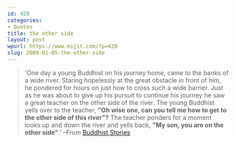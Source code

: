 ```yaml
---
id: 420
categories:
- Quotes
title: the other side
layout: post
wpurl: https://www.mijit.com/?p=420
slug: 2009-01-05-the-other-side
---
```

<blockquote>'One day a young Buddhist on his journey home, came to the banks of a wide river. Staring hopelessly at the great obstacle in front of him, he pondered for hours on just how to cross such a wide barrier. Just as he was about to give up his pursuit to continue his journey he saw a great teacher on the other side of the river. The young Buddhist yells over to the teacher, <strong>"Oh wise one, can you tell me how to get to the other side of this river"?</strong>
The teacher ponders for a moment looks up and down the river and yells back, <strong>"My son, you are on the other side"</strong>.'
–From <a href="https://buddhism.kalachakranet.org/resources/buddhist_stories.html">Buddhist Stories</a></blockquote>

